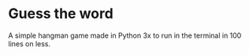 # Guess the word
A simple hangman game made in Python 3x to run in the terminal in 100 lines on less.